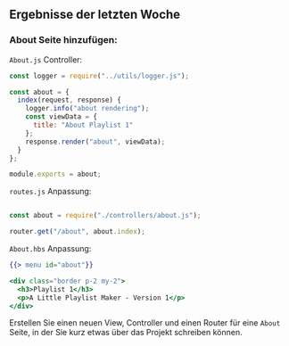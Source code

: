 ## Ergebnisse der letzten Woche

### About Seite hinzufügen:

`About.js` Controller:
~~~js
const logger = require("../utils/logger.js");

const about = {
  index(request, response) {
    logger.info("about rendering");
    const viewData = {
      title: "About Playlist 1"
    };
    response.render("about", viewData);
  }
};

module.exports = about;
~~~

`routes.js` Anpassung:
~~~js

const about = require("./controllers/about.js");

router.get("/about", about.index);
~~~

`About.hbs` Anpassung:
~~~handlebars
{{> menu id="about"}}

<div class="border p-2 my-2">
  <h3>Playlist 1</h3>
  <p>A Little Playlist Maker - Version 1</p>
</div>
~~~



Erstellen Sie einen neuen View, Controller und einen Router für eine `About` Seite, in der Sie kurz etwas über das Projekt schreiben können.
